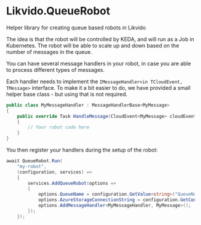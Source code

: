 # Likvido.QueueRobot
Helper library for creating queue based robots in Likvido

The idea is that the robot will be controlled by KEDA, and will run as a Job in Kubernetes. The robot will be able to scale up and down based on the number of messages in the queue.

You can have several message handlers in your robot, in case you are able to process different types of messages.

Each handler needs to implement the `IMessageHandler<in TCloudEvent, TMessage>` interface. To make it a bit easier to do, we have provided a small helper base class - but using that is not required.

```csharp
public class MyMessageHandler : MessageHandlerBase<MyMessage>
{
    public override Task HandleMessage(CloudEvent<MyMessage> cloudEvent, bool lastAttempt, CancellationToken cancellationToken)
    {
        // Your robot code here
    }
}
```

You then register your handlers during the setup of the robot:

```csharp
await QueueRobot.Run(
    "my-robot",
    (configuration, services) =>
    {
        services.AddQueueRobot(options =>
        {
            options.QueueName = configuration.GetValue<string>("QueueName");
            options.AzureStorageConnectionString = configuration.GetConnectionString("StorageConnectionString");
            options.AddMessageHandler<MyMessageHandler, MyMessage>();
        });
    });
```
